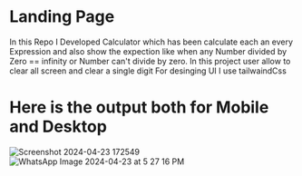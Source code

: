 
# Landing Page

In this Repo I Developed Calculator which has been calculate each an every Expression and also show the expection like when any Number divided by Zero == infinity or Number can't divide by zero.
In this project user allow to clear all screen and clear a single digit
For desinging UI I use tailwaindCss  

# Here is the output both for Mobile and Desktop 



![Screenshot 2024-04-23 172549](https://github.com/Prathamesh-Kothalkar/Afame-technologies/assets/116967053/da340c25-7473-4f37-a833-1394388db241)
![WhatsApp Image 2024-04-23 at 5 27 16 PM](https://github.com/Prathamesh-Kothalkar/Afame-technologies/assets/116967053/5dc2b53f-21b2-41d4-a346-23e78b784956)
